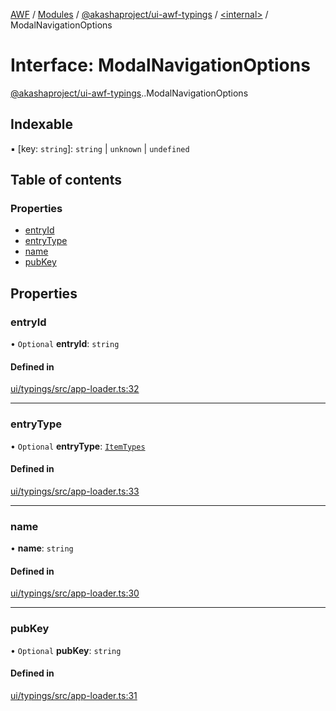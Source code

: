 [AWF](../README.md) / [Modules](../modules.md) / [@akashaproject/ui-awf-typings](../modules/akashaproject_ui_awf_typings.md) / [<internal\>](../modules/akashaproject_ui_awf_typings._internal_.md) / ModalNavigationOptions

# Interface: ModalNavigationOptions

[@akashaproject/ui-awf-typings](../modules/akashaproject_ui_awf_typings.md).[<internal>](../modules/akashaproject_ui_awf_typings._internal_.md).ModalNavigationOptions

## Indexable

▪ [key: `string`]: `string` \| `unknown` \| `undefined`

## Table of contents

### Properties

- [entryId](akashaproject_ui_awf_typings._internal_.ModalNavigationOptions.md#entryid)
- [entryType](akashaproject_ui_awf_typings._internal_.ModalNavigationOptions.md#entrytype)
- [name](akashaproject_ui_awf_typings._internal_.ModalNavigationOptions.md#name)
- [pubKey](akashaproject_ui_awf_typings._internal_.ModalNavigationOptions.md#pubkey)

## Properties

### entryId

• `Optional` **entryId**: `string`

#### Defined in

[ui/typings/src/app-loader.ts:32](https://github.com/AKASHAorg/akasha-world-framework/blob/d81a7246/ui/typings/src/app-loader.ts#L32)

___

### entryType

• `Optional` **entryType**: [`ItemTypes`](../enums/akashaproject_ui_awf_typings._internal_.ItemTypes.md)

#### Defined in

[ui/typings/src/app-loader.ts:33](https://github.com/AKASHAorg/akasha-world-framework/blob/d81a7246/ui/typings/src/app-loader.ts#L33)

___

### name

• **name**: `string`

#### Defined in

[ui/typings/src/app-loader.ts:30](https://github.com/AKASHAorg/akasha-world-framework/blob/d81a7246/ui/typings/src/app-loader.ts#L30)

___

### pubKey

• `Optional` **pubKey**: `string`

#### Defined in

[ui/typings/src/app-loader.ts:31](https://github.com/AKASHAorg/akasha-world-framework/blob/d81a7246/ui/typings/src/app-loader.ts#L31)

